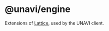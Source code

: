 # @unavi/engine

Extensions of [Lattice](https://github.com/lattice-engine/lattice), used by the UNAVI client.

